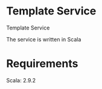 Template Service
======

Template Service

The service is written in Scala

Requirements
============

Scala: 2.9.2
